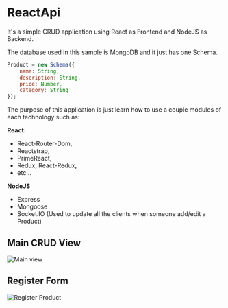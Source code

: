 # ReactApi 

It's a simple CRUD application using React as Frontend and NodeJS as Backend.

The database used in this sample is MongoDB and it just has one Schema.

```javascript
Product = new Schema({
    name: String,
    description: String,
    price: Number,
    category: String
});
```
The purpose of this application is just learn how to use a couple modules of each technology such as:

**React:**
- React-Router-Dom, 
- Reactstrap, 
- PrimeReact, 
- Redux, React-Redux, 
- etc...

**NodeJS**
- Express
- Mongoose
- Socket.IO (Used to update all the clients when someone add/edit a Product)


## Main CRUD View
![Main view](https://fotos.subefotos.com/d536cdd277c4646840ab3fe905267197o.png)

## Register Form
![Register Product](https://fotos.subefotos.com/ad86e4bca380243f5e048f4f6cd01167o.png)



